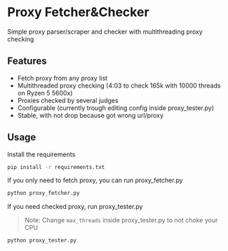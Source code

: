 
# Proxy Fetcher&Checker
Simple proxy parser/scraper and checker with multithreading proxy checking
## Features
- Fetch proxy from any proxy list
- Multithreaded proxy checking (4:03 to check 165k with 10000 threads on Ryzen 5 5600x)
- Proxies checked by several judges
- Configurable (currently trough editing config inside proxy_tester.py)
- Stable, with not drop because got wrong url/proxy

## Usage

Install the requirements
```sh
pip install -r requirements.txt
```

If you only need to fetch proxy, you can run proxy_fetcher.py
```sh
python proxy_fetcher.py
```
If you need checked proxy, run proxy_tester.py
> Note: Change `max_threads` inside proxy_tester.py to not choke your CPU
```sh
python proxy_tester.py
```
